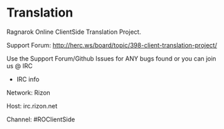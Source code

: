 Translation
===========

Ragnarok Online ClientSide Translation Project. 

Support Forum: http://herc.ws/board/topic/398-client-translation-project/

Use the Support Forum/Github Issues for ANY bugs found or you can join us @ IRC

* IRC info

Network: Rizon

Host: irc.rizon.net

Channel: #ROClientSide

